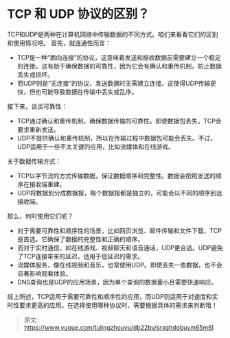 # TCP 和 UDP 协议的区别？

TCP和UDP是两种在计算机网络中传输数据的不同方式。咱们来看看它们的区别和使用情况吧。
首先，就连通性而言：

- TCP是一种“面向连接”的协议，这意味着发送和接收数据前需要建立一个稳定的连接。这有助于确保数据的可靠性，因为它会有确认和重传机制，防止数据丢失或损坏。
- 而UDP则是“无连接”的协议，发送数据时无需建立连接。这使得UDP传输更快，但也可能导致数据在传输中丢失或乱序。

接下来，谈谈可靠性：

- TCP通过确认和重传机制，确保数据传输的可靠性。即使数据包丢失，TCP会要求重新发送。
- UDP不提供确认和重传机制，所以在传输过程中数据包可能会丢失。不过，UDP适用于一些不太关键的应用，比如流媒体和在线游戏。

关于数据传输方式：

- TCP以字节流的方式传输数据，保证数据顺序和完整性。数据会按照发送的顺序在接收端重建。
- UDP将数据划分成数据报，每个数据报都是独立的，可能会以不同的顺序到达接收端。

那么，何时使用它们呢？

- 对于需要可靠性和顺序性的场景，比如网页浏览、邮件传输和文件下载，TCP是首选。它确保了数据的完整性和正确的顺序。
- 而对于实时通信，如在线游戏、视频聊天和语音通话，UDP更合适。UDP避免了TCP连接带来的延迟，适用于低延迟的需求。
- 流媒体服务，像在线视频和音乐，也常使用UDP。即使丢失一些数据，也不会显著影响观看体验。
- DNS查询也是UDP的应用场景，因为单个查询的数据量小且需要快速响应。

综上所述，TCP适用于需要可靠性和顺序性的应用，而UDP则适用于对速度和实时性要求更高的应用。在选择使用哪种协议时，需要根据具体的需求来判断哦！


> 原文: <https://www.yuque.com/tulingzhouyu/db22bv/srxghdobuym65m6l>